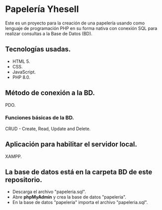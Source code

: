 # Papelería Yhesell
Este es un proyecto para la creación de una papelería usando como lenguaje de programación PHP en su forma nativa con conexión SQL para realizar consultas a la Base de Datos (BD).

## Tecnologías usadas.
* HTML 5.
* CSS.
* JavaScript.
* PHP 8.0.

## Método de conexión a la BD.
PDO.

### Funciones básicas de la BD.
CRUD - Create, Read, Update and Delete.

## Aplicación para habilitar el servidor local.
XAMPP.

## La base de datos está en la carpeta BD de este repositorio.
* Descarga el archivo "papeleria.sql".
* Abre **phpMyAdmin** y crea la base de datos "papeleria".
* En la base de datos "papeleria" importa el archivo "papeleria.sql".
